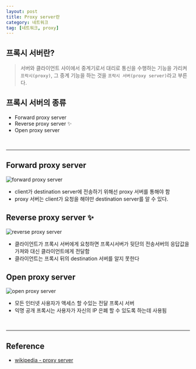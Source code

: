 ```yaml
---
layout: post
title: Proxy server란
category: 네트워크
tag: [네트워크, proxy]
---
```


## 프록시 서버란?
> 서버와 클라이언트 사이에서 중계기로서 대리로 통신을 수행하는 기능을 가리켜 `프락시(proxy)`, 그 중계 기능을 하는 것을 `프락시 서버(proxy server)`라고 부른다.

## 프록시 서버의 종류
* Forward proxy server
* Reverse proxy server ✨
* Open proxy server

<br>

***
## Forward proxy server
![forward proxy server](https://upload.wikimedia.org/wikipedia/commons/thumb/1/19/Forward_proxy_h2g2bob.svg/320px-Forward_proxy_h2g2bob.svg.png)

* client가 destination server에 전송하기 위해선 proxy 서버를 통해야 함
* proxy 서버는 client가 요청을 해야만 destination server를 알 수 있다.


## Reverse proxy server ✨
![reverse proxy server](https://upload.wikimedia.org/wikipedia/commons/thumb/6/67/Reverse_proxy_h2g2bob.svg/280px-Reverse_proxy_h2g2bob.svg.png)

* 클라이언트가 프록시 서버에게 요청하면 프록시서버가 뒷단의 전송서버의 응답값을 가져와 대신 클라이언트에게 전달함
* 클라이언트는 프록시 뒤의 destination 서버를 알지 못한다


## Open proxy server
![open proxy server](https://upload.wikimedia.org/wikipedia/commons/thumb/2/27/Open_proxy_h2g2bob.svg/280px-Open_proxy_h2g2bob.svg.png)

* 모든 인터넷 사용자가 액세스 할 수있는 전달 프록시 서버
* 익명 공개 프록시는 사용자가 자신의 IP 은폐 할 수 있도록 하는데 사용됨

<br>

***

## Reference
* [wikipedia - proxy server](https://en.wikipedia.org/wiki/Proxy_server)
